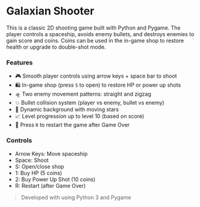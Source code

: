 # Galaxian Shooter

This is a classic 2D shooting game built with Python and Pygame. The player controls a spaceship, avoids enemy bullets, and destroys enemies to gain score and coins. Coins can be used in the in-game shop to restore health or upgrade to double-shot mode.

### Features
- 🎮 Smooth player controls using arrow keys + space bar to shoot
- 🛍️ In-game shop (press `S` to open) to restore HP or power up shots
- 🛸 Two enemy movement patterns: straight and zigzag
- 💥 Bullet collision system (player vs enemy, bullet vs enemy)
- 🌟 Dynamic background with moving stars
- 📈 Level progression up to level 10 (based on score)
- 🔄 Press `R` to restart the game after Game Over

### Controls
- Arrow Keys: Move spaceship
- Space: Shoot
- S: Open/close shop
- 1: Buy HP (5 coins)
- 2: Buy Power Up Shot (10 coins)
- R: Restart (after Game Over)

> Developed with using Python 3 and Pygame
